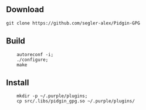 ## Download
```
git clone https://github.com/segler-alex/Pidgin-GPG 
```
## Build
```
    autoreconf -i;
    ./configure;
    make
```
## Install
```
    mkdir -p ~/.purple/plugins;
    cp src/.libs/pidgin_gpg.so ~/.purple/plugins/
```
